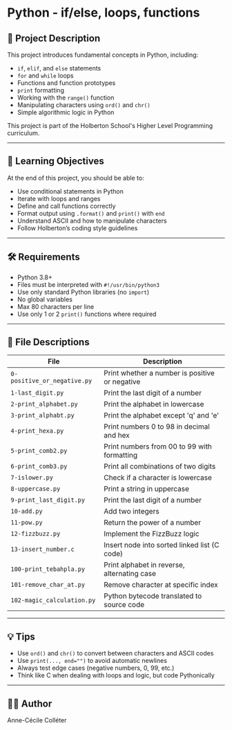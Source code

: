 # Python - if/else, loops, functions

## 📁 Project Description

This project introduces fundamental concepts in Python, including:

- `if`, `elif`, and `else` statements
- `for` and `while` loops
- Functions and function prototypes
- `print` formatting
- Working with the `range()` function
- Manipulating characters using `ord()` and `chr()`
- Simple algorithmic logic in Python

This project is part of the Holberton School's Higher Level Programming curriculum.

---

## 📌 Learning Objectives

At the end of this project, you should be able to:

- Use conditional statements in Python
- Iterate with loops and ranges
- Define and call functions correctly
- Format output using `.format()` and `print()` with `end`
- Understand ASCII and how to manipulate characters
- Follow Holberton’s coding style guidelines

---

## 🛠️ Requirements

- Python 3.8+
- Files must be interpreted with `#!/usr/bin/python3`
- Use only standard Python libraries (no `import`)
- No global variables
- Max 80 characters per line
- Use only 1 or 2 `print()` functions where required

---

## 📄 File Descriptions

| File                     | Description                                 |
|--------------------------|---------------------------------------------|
| `0-positive_or_negative.py` | Print whether a number is positive or negative |
| `1-last_digit.py`        | Print the last digit of a number            |
| `2-print_alphabet.py`    | Print the alphabet in lowercase             |
| `3-print_alphabt.py`     | Print the alphabet except 'q' and 'e'       |
| `4-print_hexa.py`        | Print numbers 0 to 98 in decimal and hex    |
| `5-print_comb2.py`       | Print numbers from 00 to 99 with formatting |
| `6-print_comb3.py`       | Print all combinations of two digits        |
| `7-islower.py`           | Check if a character is lowercase           |
| `8-uppercase.py`         | Print a string in uppercase                 |
| `9-print_last_digit.py`  | Print the last digit of a number            |
| `10-add.py`              | Add two integers                            |
| `11-pow.py`              | Return the power of a number                |
| `12-fizzbuzz.py`         | Implement the FizzBuzz logic                |
| `13-insert_number.c`     | Insert node into sorted linked list (C code)|
| `100-print_tebahpla.py`  | Print alphabet in reverse, alternating case |
| `101-remove_char_at.py`  | Remove character at specific index          |
| `102-magic_calculation.py`| Python bytecode translated to source code  |

---

## 💡 Tips

- Use `ord()` and `chr()` to convert between characters and ASCII codes
- Use `print(..., end="")` to avoid automatic newlines
- Always test edge cases (negative numbers, 0, 99, etc.)
- Think like C when dealing with loops and logic, but code Pythonically

---

## 👨‍🏫 Author

Anne-Cécile Colléter


